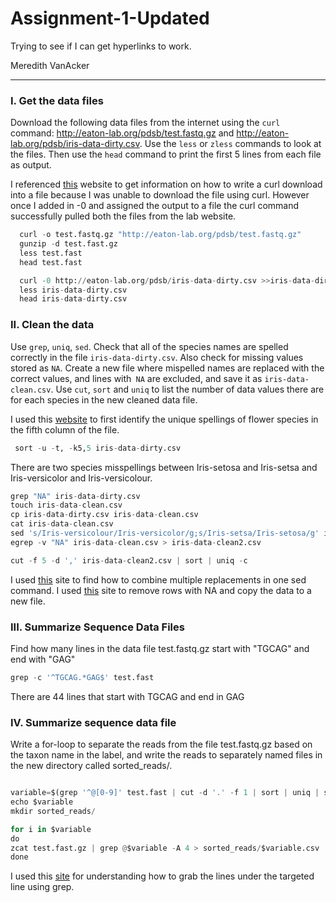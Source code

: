 # Assignment-1-Updated
Trying to see if I can get hyperlinks to work.

Meredith VanAcker


----------


### I. Get the data files 


Download the following data files from the internet using the `curl` command: http://eaton-lab.org/pdsb/test.fastq.gz and http://eaton-lab.org/pdsb/iris-data-dirty.csv. Use the `less` or `zless` commands to look at the files. Then use the `head` command to print the first 5 lines from each file as output.

I referenced [this](https://unix.stackexchange.com/questions/) website to get information on how to write a curl download into a file because I was unable to download the file using curl.  However once I added in -0 and assigned the output to a file the curl command successfully pulled both the files from the lab website.   

```python
  curl -o test.fastq.gz "http://eaton-lab.org/pdsb/test.fastq.gz"
  gunzip -d test.fast.gz
  less test.fast
  head test.fast

  curl -0 http://eaton-lab.org/pdsb/iris-data-dirty.csv >>iris-data-dirty.csv
  less iris-data-dirty.csv
  head iris-data-dirty.csv
```

### II. Clean the data  

Use `grep`, `uniq`, `sed`. Check that all of the species names are spelled correctly in the file `iris-data-dirty.csv`. Also check for missing values stored as `NA`. Create a new file where mispelled names are replaced with the correct values, and lines with` NA` are excluded, and save it as `iris-data-clean.csv`. Use `cut`, `sort` and `uniq` to list the number of data values there are for each species in the new cleaned data file.


I used this [website](https://stackoverflow.com/questions/1915636/is-there-a-way-to-uniq-by-column) to first identify the unique spellings of flower species in the fifth column of the file.

``` python
 sort -u -t, -k5,5 iris-data-dirty.csv 
 ```
There are two species misspellings between Iris-setosa and Iris-setsa and Iris-versicolor and Iris-versicolour. 

```python
grep "NA" iris-data-dirty.csv
touch iris-data-clean.csv
cp iris-data-dirty.csv iris-data-clean.csv
cat iris-data-clean.csv 
sed 's/Iris-versicolour/Iris-versicolor/g;s/Iris-setsa/Iris-setosa/g' iris-data-dirty.csv > iris-data-clean.csv
egrep -v "NA" iris-data-clean.csv > iris-data-clean2.csv

cut -f 5 -d ',' iris-data-clean2.csv | sort | uniq -c
```

I used [this](https://www.linuxnix.com/sed-find-and-replace-multiple-search-patterns/) site to find how to combine multiple replacements in one sed command. I used [this](https://superuser.com/questions/351167/grep-command-to-remove-lines-containing-a-specified-word) site to remove rows with NA and copy the data to a new file. 

 
### III. Summarize Sequence Data Files 
Find how many lines in the data file test.fastq.gz start with "TGCAG" and end with "GAG"


``` python
grep -c '^TGCAG.*GAG$' test.fast
```
There are 44 lines that start with TGCAG and end in GAG

### IV. Summarize sequence data file

Write a for-loop to separate the reads from the file test.fastq.gz based on the taxon name in the label, and write the reads to separately named files in the new directory called sorted_reads/. 


```python

variable=$(grep '^@[0-9]' test.fast | cut -d '.' -f 1 | sort | uniq | sort | cut -b 2-)
echo $variable
mkdir sorted_reads/

for i in $variable
do
zcat test.fast.gz | grep @$variable -A 4 > sorted_reads/$variable.csv
done

```

I used this [site](https://askubuntu.com/questions/27838/how-to-grep-2-or-3-lines-one-containing-the-text-i-want-and-the-others-just-be) for understanding how to grab the lines under the targeted line using grep.
